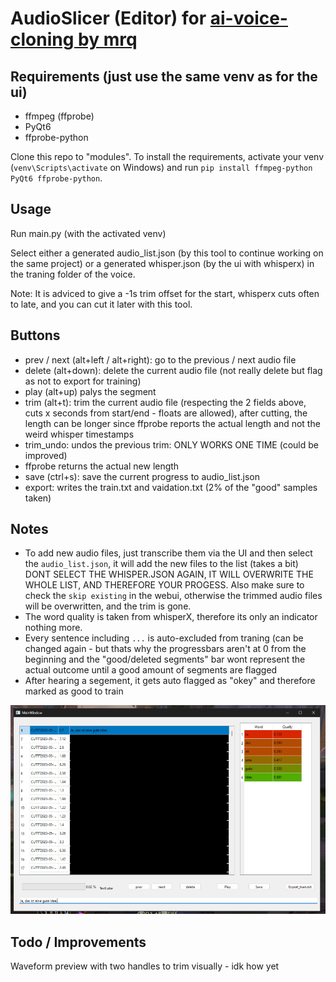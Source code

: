 # AudioSlicer (Editor) for [ai-voice-cloning by mrq](https://git.ecker.tech/mrq/ai-voice-cloning/wiki/Training)

## Requirements (just use the same venv as for the ui)

- ffmpeg (ffprobe)
- PyQt6
- ffprobe-python

Clone this repo to "modules".
To install the requirements, activate your venv (`venv\Scripts\activate` on Windows) and run `pip install ffmpeg-python PyQt6 ffprobe-python`.

## Usage

Run main.py (with the activated venv)

Select either a generated audio_list.json (by this tool to continue working on the same project) or a generated whisper.json (by the ui with whisperx) in the traning folder of the voice.

Note: It is adviced to give a -1s trim offset for the start, whisperx cuts often to late, and you can cut it later with this tool.

## Buttons

- prev / next (alt+left / alt+right): go to the previous / next audio file
- delete (alt+down): delete the current audio file (not really delete but flag as not to export for training)
- play (alt+up) palys the segment
- trim (alt+t): trim the current audio file (respecting the 2 fields above, cuts x seconds from start/end - floats are allowed), after cutting, the length can be longer since ffprobe reports the actual length and not the weird whisper timestamps
- trim_undo: undos the previous trim: ONLY WORKS ONE TIME (could be improved)
- ffprobe returns the actual new length
- save (ctrl+s): save the current progress to audio_list.json 
- export: writes the train.txt and vaidation.txt (2% of the "good" samples taken)

## Notes

- To add new audio files, just transcribe them via the UI and then select the `audio_list.json`, it will add the new files to the list (takes a bit) DONT SELECT THE WHISPER.JSON AGAIN, IT WILL OVERWRITE THE WHOLE LIST, AND THEREFORE YOUR PROGESS. Also make sure to check the `skip existing` in the webui, otherwise the trimmed audio files will be overwritten, and the trim is gone.
- The word quality is taken from whisperX, therefore its only an indicator nothing more.
- Every sentence including `...` is auto-excluded from traning (can be changed again - but thats why the progressbars aren't at 0 from the beginning and the "good/deleted segments" bar wont represent the actual outcome until a good amount of segments are flagged
- After hearing a segement, it gets auto flagged as "okey" and therefore marked as good to train

![image](https://github.com/Dschogo/audioslicer/blob/master/image.png?raw=true)


## Todo / Improvements

Waveform preview with two handles to trim visually - idk how yet
